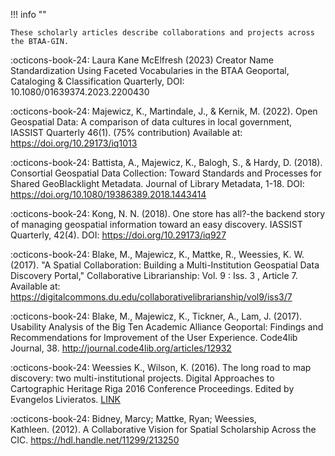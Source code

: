 !!! info ""

	These scholarly articles describe collaborations and projects across the BTAA-GIN.

:octicons-book-24: Laura Kane McElfresh (2023) Creator Name Standardization Using Faceted Vocabularies in the BTAA Geoportal, Cataloging & Classification Quarterly, DOI: 10.1080/01639374.2023.2200430

:octicons-book-24: Majewicz, K., Martindale, J., & Kernik, M. (2022). Open Geospatial Data: A comparison of data cultures in local government, IASSIST Quarterly 46(1). (75% contribution) Available at: https://doi.org/10.29173/iq1013

:octicons-book-24: Battista, A., Majewicz, K., Balogh, S., & Hardy, D. (2018). Consortial Geospatial Data Collection: Toward Standards and Processes for Shared GeoBlacklight Metadata. Journal of Library Metadata, 1-18. DOI: https://doi.org/10.1080/19386389.2018.1443414

:octicons-book-24: Kong, N. N. (2018). One store has all?-the backend story of managing geospatial information toward an easy discovery. IASSIST Quarterly, 42(4). DOI: https://doi.org/10.29173/iq927

:octicons-book-24: Blake, M., Majewicz, K., Mattke, R.,  Weessies, K. W. (2017). "A Spatial Collaboration: Building a Multi-Institution Geospatial Data Discovery Portal," Collaborative Librarianship: Vol. 9 : Iss. 3 , Article 7. Available at: https://digitalcommons.du.edu/collaborativelibrarianship/vol9/iss3/7

:octicons-book-24: Blake, M., Majewicz, K., Tickner, A., Lam, J. (2017). Usability Analysis of the Big Ten Academic Alliance Geoportal: Findings and Recommendations for Improvement of the User Experience. Code4lib Journal, 38. http://journal.code4lib.org/articles/12932

:octicons-book-24: Weessies K., Wilson, K. (2016). The long road to map discovery: two multi-institutional projects. Digital Approaches to Cartographic Heritage Riga 2016 Conference Proceedings. Edited by Evangelos Livieratos. [LINK](https://drive.google.com/file/d/0Bzey4db5I-ovMkNHNUxrM0xfS0E/view)

:octicons-book-24: Bidney, Marcy; Mattke, Ryan; Weessies, Kathleen. (2012). A Collaborative Vision for Spatial Scholarship Across the CIC. https://hdl.handle.net/11299/213250
